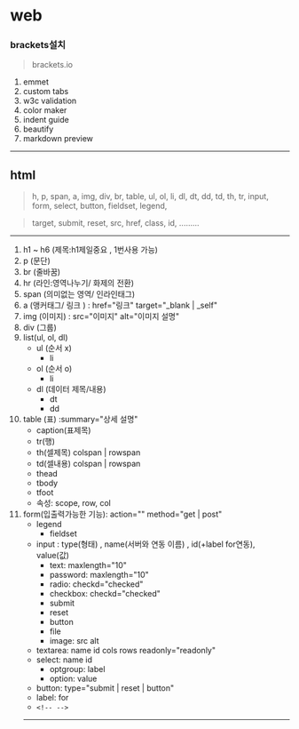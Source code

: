 <!-- readme.md -->
# web

### brackets설치

> brackets.io

1. emmet
2. custom tabs
3. w3c validation
4. color maker
5. indent guide
6. beautify
7. markdown preview
___

## html

> h, p, span, a, img, div, br, table, ul, ol, li, dl, dt, dd, td, th, tr, input, form, select, button, fieldset, legend, 

> target, submit, reset, src, href, class, id, .........

___
1. h1 ~ h6 (제목:h1제일중요 , 1번사용 가능)
1. p (문단)
1. br (줄바꿈)
1. hr (라인:영역나누기/ 화제의 전환)
1. span (의미없는 영역/ 인라인태그)
1. a (앵커태그/ 링크 ) : href="링크" target="_blank | _self"
1. img (이미지) : src="이미지" alt="이미지 설명"
1. div (그룹)
1. list(ul, ol, dl)
	- ul (순서 x)
		- li
	- ol (순서 o)
		- li
	- dl (데이터  제목/내용)
		- dt
		- dd
1. table (표) :summary="상세 설명"
	- caption(표제목)
	- tr(행)
	- th(셀제목) colspan | rowspan
	- td(셀내용) colspan | rowspan
	- thead
	- tbody
	- tfoot
	- 속성: scope, row, col
1. form(입출력가능한 기능): action="" method="get | post"
	-	legend
		- fieldset
	- input : type(형태) , name(서버와 연동 이름) , id(+label for연동), value(값)
		- text: maxlength="10" 
		- password: maxlength="10" 
		- radio: checkd="checked"
		- checkbox: checkd="checked"
		- submit
		- reset
		- button
		- file
		- image: src alt
	- textarea: name id cols rows readonly="readonly"
	- select: name id 
		- optgroup: label
		- option: value
	- button: type="submit | reset | button"
	- label: for  
	- ``` <!-- --> ```
	___













